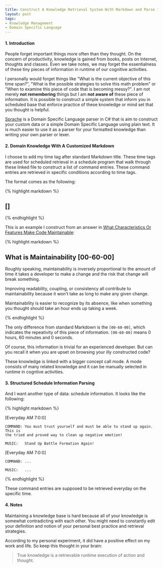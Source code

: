 ```yaml
---
title: Construct A Knowledge Retrieval System With Markdown and Parse It with Sprache
layout: post
tags:
- Knowledge Management
- Domain Specific Language
---
```


#### 1. Introduction

People forget important things more often than they thought. On the concern of
productivity, knowledge is gained from books, posts on Internet, thoughts and
classes. Even we take notes, we may forget the essentialness of these tiny
pieces of information in runtime of our cognitive activities.

I personally would forget things like "What is the current objective of this
time span?", "What is the possible strategies to solve this math problem" or
"When to examine this piece of code that is becoming messy?". I am not merely
**not remembering** things but I am **not aware of** these piece of information.
It is possible to construct a simple system that inform you in scheduled base
that enforce practice of these knowledge or mind set that you thought is
helpful.

[Sprache] is a Domain Specific Language parser in C# that is aim to construct
your custom data or a simple Domain Specific Language using plain text. It is
much easier to use it as a parser for your formatted knowledge than writing your
own parser or lexer.

#### 2. Domain Knowledge With A Customized Markdown

I choose to add my time tag after standard Markdown title. These time tags are
used for scheduled retrieval in a schedule program that walk through these
linked file to construct a list of command entries. These command entries are
retrieved in specific conditions according to time tags.

The format comes as the following:

{% highlight markdown %}

## <title-of-a-piece-of-knowledge> [<time-for-necessary-retrieval>]

<paragraphs-that-follow-after>

{% endhighlight %}

This is an example I construct from an answer in [What Characteristics Or
Features Make Code Maintainable]:

{% highlight markdown %}

## What is Maintainability [00-60-00]

Roughly speaking, maintainability is inversely proportional to the amount of
time it takes a developer to make a change and the risk that change will
break something.

Improving readability, coupling, or consistency all contribute to
maintainability because it won't take as long to make any given change.

Maintainability is easier to recognize by its absence, like when something
you thought should take an hour ends up taking a week.

{% endhighlight %}

The only difference from standard Markdown is the ``[00-60-00]``, which
indicates the repeativity of this piece of information. ``[00-60-00]`` means 0
hours, 60 minutes and 0 seconds.

Of course, this information is trivial for an experienced developer. But can you
recall it when you are upset on browsing your illy constructed code?

These knowledge is linked with a bigger concept call mode. A mode consists of
many related knowledge and it can be manually selected in runtime in cogntive
activities.

#### 3. Structured Schedule Information Parsing

And I want another type of data: schedule information. It looks like the
following:

{% highlight markdown %}

[Everyday AM 7:0:0]

    COMMAND: You must trust yourself and must be able to stand up again. This is
    the tried and proved way to clean up negative emotion!

    MUSIC:   Stand Up Battle Formation Again!

[Everyday AM 7:0:0]

    COMMAND: ...

    MUSIC:   ...

{% endhighlight %}

These command entries are supposed to be retrieved everyday on the specific
time.

#### 4. Notes

Maintaining a knowledge base is hard because all of your knowledge is somewhat
contradicting with each other. You might need to constantly edit your definition
and notion of your personal best practice and retrieval strategies.

According to my personal experiment, it did have a positive effect on my work
and life. So keep this thought in your brain:

> True knowledge is a retrievable runtime execution of action and thought.

[Sprache]: https://github.com/sprache/Sprache

[What Characteristics Or Features Make Code Maintainable]: http://programmers.what-characteristics-or-features-make-code-maintainable/questions/134855/what-characteristics-or-features-make-code-maintainable
